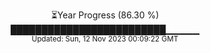 <p align="center">
⏳Year Progress (86.30 %) <br>
█████████████████████████▁▁▁▁▁ <br>
<sub>Updated: Sun, 12 Nov 2023 00:09:22 GMT</sub>
</p>

